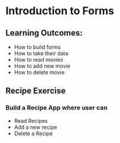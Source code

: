 # Introduction to Forms

Learning Outcomes:
-----------------------

- How to build forms
- How to take their data
- How to read movies
- How to add new movie
- How to delete movie

Recipe Exercise
-----------------------
### Build a Recipe App where user can
- Read Recipes
- Add a new recipe
- Delete a Recipe